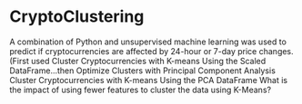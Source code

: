 # CryptoClustering

A combination of Python and unsupervised machine learning was used to predict if cryptocurrencies are affected by 24-hour or 7-day price changes. (First used Cluster Cryptocurrencies with K-means Using the Scaled DataFrame...then Optimize Clusters with Principal Component Analysis Cluster Cryptocurrencies with K-means Using the PCA DataFrame What is the impact of using fewer features to cluster the data using K-Means?
